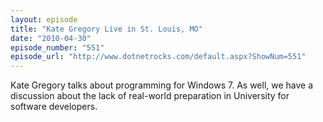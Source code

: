 ```yaml
---
layout: episode
title: "Kate Gregory Live in St. Louis, MO"
date: "2010-04-30"
episode_number: "551"
episode_url: "http://www.dotnetrocks.com/default.aspx?ShowNum=551"
---
```


Kate Gregory talks about programming for Windows 7. As well, we have a discussion about the lack of real-world preparation in University for software developers.
